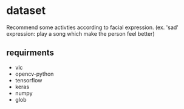 # dataset
Recommend some activties according to facial expression. (ex. 'sad' expression: play a song which make the person feel better)

## requirments
+ vlc
+ opencv-python
+ tensorflow
+ keras
+ numpy
+ glob
